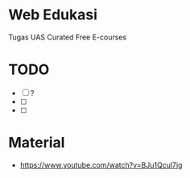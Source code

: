 # Web Edukasi
Tugas UAS
Curated Free E-courses


# TODO
- [ ] ?
- [ ] 
- [ ] 


# Material
- https://www.youtube.com/watch?v=BJu1Qcul7ig
